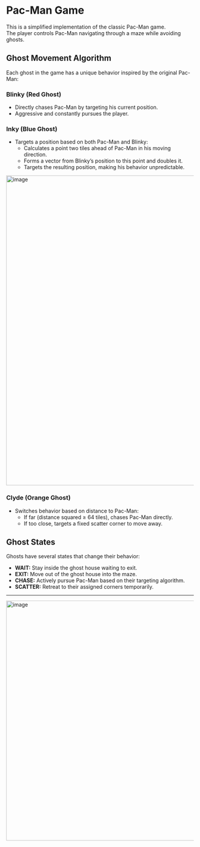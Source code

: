 # Pac-Man Game

This is a simplified implementation of the classic Pac-Man game.  
The player controls Pac-Man navigating through a maze while avoiding ghosts.

## Ghost Movement Algorithm

Each ghost in the game has a unique behavior inspired by the original Pac-Man:

### Blinky (Red Ghost)
- Directly chases Pac-Man by targeting his current position.
- Aggressive and constantly pursues the player.

### Inky (Blue Ghost)
- Targets a position based on both Pac-Man and Blinky:
  - Calculates a point two tiles ahead of Pac-Man in his moving direction.
  - Forms a vector from Blinky’s position to this point and doubles it.
  - Targets the resulting position, making his behavior unpredictable.
<img width="669" height="833" alt="image" src="https://github.com/user-attachments/assets/8fa235dc-e681-487c-921b-1a9fb0414465" />

### Clyde (Orange Ghost)
- Switches behavior based on distance to Pac-Man:
  - If far (distance squared ≥ 64 tiles), chases Pac-Man directly.
  - If too close, targets a fixed scatter corner to move away.

## Ghost States

Ghosts have several states that change their behavior:

- **WAIT:** Stay inside the ghost house waiting to exit.
- **EXIT:** Move out of the ghost house into the maze.
- **CHASE:** Actively pursue Pac-Man based on their targeting algorithm.
- **SCATTER:** Retreat to their assigned corners temporarily.

---

<img width="561" height="645" alt="image" src="https://github.com/user-attachments/assets/a813db8f-82e7-47c4-96bc-9ef71219c70b" />
